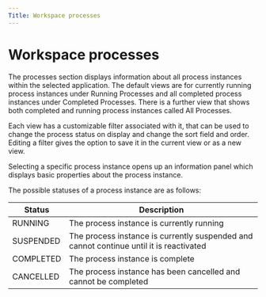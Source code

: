 ```yaml
---
Title: Workspace processes
---
```


# Workspace processes
The processes section displays information about all process instances within the selected application. The default views are for currently running process instances under Running Processes and all completed process instances under Completed Processes. There is a further view that shows both completed and running process instances called All Processes. 

Each view has a customizable filter associated with it, that can be used to change the process status on display and change the sort field and order. Editing a filter gives the option to save it in the current view or as a new view. 

Selecting a specific process instance opens up an information panel which displays basic properties about the process instance. 

The possible statuses of a process instance are as follows:

| Status | Description |
| ------ | ----------- |
| RUNNING | The process instance is currently running |
| SUSPENDED | The process instance is currently suspended and cannot continue until it is reactivated |
| COMPLETED | The process instance is complete |
| CANCELLED | The process instance has been cancelled and cannot be completed |